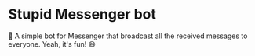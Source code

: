 # Stupid Messenger bot
:ghost: A simple bot for Messenger that broadcast all the received messages to everyone. Yeah, it's fun! :smile:
